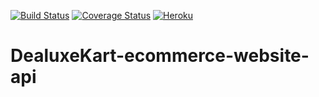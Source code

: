 [![Build Status](https://travis-ci.org/MielynA/DealuxeKart-ecommerce-website-api.svg?branch=master)](https://travis-ci.org/MielynA/DealuxeKart-ecommerce-website-api)
[![Coverage Status](https://coveralls.io/repos/github/MielynA/DealuxeKart-ecommerce-website-api/badge.svg?branch=master)](https://coveralls.io/github/MielynA/DealuxeKart-ecommerce-website-api?branch=master)
[![Heroku](http://heroku-badge.herokuapp.com/?app=pecommercedealuxekart&style=flat)](http://ecommercedealuxekart.herokuapp.com/) 
# DealuxeKart-ecommerce-website-api
